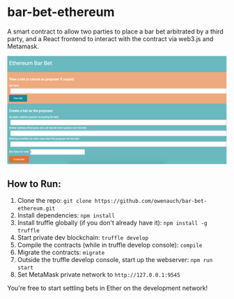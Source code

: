 # bar-bet-ethereum
A smart contract to allow two parties to place a bar bet arbitrated by a third party, and a React frontend to interact with the contract via web3.js and Metamask.
<p align="center">
  <img src='https://github.com/owenauch/bar-bet-ethereum/blob/master/bar-bet-eth-screenshot.png?raw=true' width="850px" />
</p>

## How to Run:
1) Clone the repo: `git clone https://github.com/owenauch/bar-bet-ethereum.git`
2) Install dependencies: `npm install`
3) Install truffle globally (if you don't already have it): `npm install -g truffle`
4) Start private dev blockchain: `truffle develop`
5) Compile the contracts (while in truffle develop console): `compile`
6) Migrate the contracts: `migrate`
7) Outside the truffle develop console, start up the webserver: `npm run start`
8) Set MetaMask private network to `http://127.0.0.1:9545`

You're free to start settling bets in Ether on the development network!
